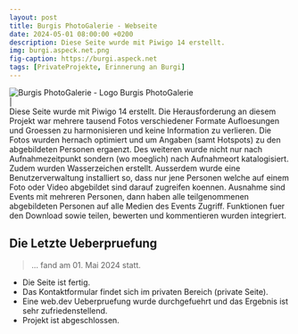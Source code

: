 ```yaml
---
layout: post
title: Burgis PhotoGalerie - Webseite
date: 2024-05-01 08:00:00 +0200
description: Diese Seite wurde mit Piwigo 14 erstellt.
img: burgi.aspeck.net.png
fig-caption: https://burgi.aspeck.net
tags: [PrivateProjekte, Erinnerung an Burgi]
---
```

<img src="https://burgi.aspeck.net/themes/default/icon/favicon.ico" alt="Burgis PhotoGalerie - Logo">
Burgis PhotoGalerie
<br>|<br>
Diese Seite wurde mit Piwigo 14 erstellt. Die Herausforderung an diesem Projekt war mehrere tausend Fotos
verschiedener Formate Aufloesungen und Groessen zu harmonisieren und keine Information zu verlieren. Die Fotos wurden hernach optimiert und um Angaben (samt Hotspots) zu den abgebildeten Personen ergaenzt. Des weiteren wurde nicht nur nach Aufnahmezeitpunkt sondern (wo moeglich) nach Aufnahmeort katalogisiert. Zudem wurden Wasserzeichen erstellt. Ausserdem wurde eine Benutzerverwaltung installiert so, dass nur jene Personen welche auf einem Foto oder Video abgebildet sind darauf zugreifen koennen. Ausnahme sind Events mit mehreren Personen, dann haben alle teilgenommenen abgebildeten Personen auf alle Medien des Events Zugriff. Funktionen fuer den Download sowie teilen, bewerten und kommentieren wurden integriert.

## Die Letzte Ueberpruefung
>... fand am 01. Mai 2024 statt.

* Die Seite ist fertig.
* Das Kontaktformular findet sich im privaten Bereich (private Seite).
* Eine web.dev Ueberpruefung wurde durchgefuehrt und das Ergebnis ist sehr zufriedenstellend.
* Projekt ist abgeschlossen.
